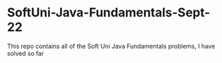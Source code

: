 # SoftUni-Java-Fundamentals-Sept-22
This repo contains all of the Soft Uni Java Fundamentals problems, I have solved so far
